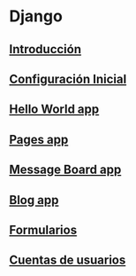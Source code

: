 # Django
## [Introducción](docs/1_introduccion.md)
## [Configuración Inicial](docs/2_configuracion_inicial.md)
## [Hello World app](docs/3_hello_world_app.md)
## [Pages app](docs/4_pages_app.md)
## [Message Board app](docs/5_message_board_app.md)
## [Blog app](docs/6_blog_app.md)
## [Formularios](docs/7_formularios.md)
## [Cuentas de usuarios](docs/8_cuentas_de_usuarios.md)